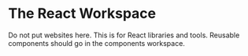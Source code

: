 # The React Workspace

Do not put websites here. This is for React libraries and tools.
Reusable components should go in the components workspace.
